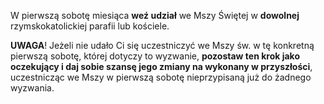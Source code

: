 W pierwszą sobotę miesiąca **weź udział** we Mszy Świętej w **dowolnej** rzymskokatolickiej parafii lub kościele.

**UWAGA**! Jeżeli nie udało Ci się uczestniczyć we Mszy św. w tę konkretną pierwszą sobotę, której dotyczy to wyzwanie, **pozostaw ten krok jako oczekujący i daj sobie szansę jego zmiany na wykonany w przyszłości**, uczestnicząc we Mszy w pierwszą sobotę nieprzypisaną już do żadnego wyzwania.
